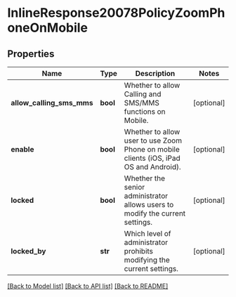 # InlineResponse20078PolicyZoomPhoneOnMobile

## Properties
Name | Type | Description | Notes
------------ | ------------- | ------------- | -------------
**allow_calling_sms_mms** | **bool** | Whether to allow Calling and SMS/MMS functions on Mobile. | [optional] 
**enable** | **bool** | Whether to allow user to use Zoom Phone on mobile clients (iOS, iPad OS and Android). | [optional] 
**locked** | **bool** | Whether the senior administrator allows users to modify the current settings. | [optional] 
**locked_by** | **str** | Which level of administrator prohibits modifying the current settings. | [optional] 

[[Back to Model list]](../README.md#documentation-for-models) [[Back to API list]](../README.md#documentation-for-api-endpoints) [[Back to README]](../README.md)

